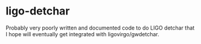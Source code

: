# ligo-detchar
Probably very poorly written and documented code to do LIGO detchar that I hope will eventually get integrated with ligovirgo/gwdetchar. 
